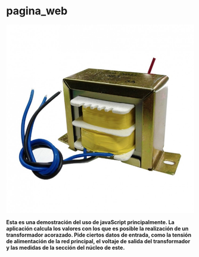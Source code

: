 # pagina_web

![Un transformador](/images/transformador.jpg)

**Esta es una demostración del uso de javaScript principalmente.
La aplicación calcula los valores con los que es posible la realización de
un transformador acorazado.
Pide ciertos datos de entrada, como la tensión de alimentación de la red
principal, el voltaje de salida del transformador y las medidas de la
sección del núcleo de este.**
